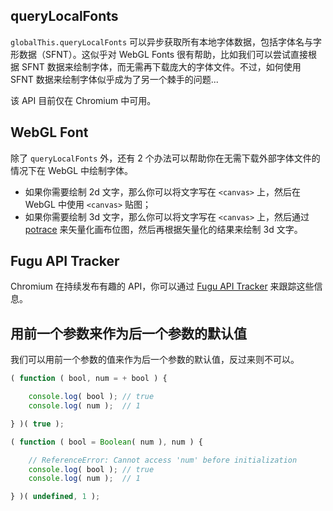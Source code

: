 ## queryLocalFonts

`globalThis.queryLocalFonts` 可以异步获取所有本地字体数据，包括字体名与字形数据（SFNT）。这似乎对 WebGL Fonts 很有帮助，比如我们可以尝试直接根据 SFNT 数据来绘制字体，而无需再下载庞大的字体文件。不过，如何使用 SFNT 数据来绘制字体似乎成为了另一个棘手的问题...

该 API 目前仅在 Chromium 中可用。

## WebGL Font

除了 `queryLocalFonts` 外，还有 2 个办法可以帮助你在无需下载外部字体文件的情况下在 WebGL 中绘制字体。

- 如果你需要绘制 2d 文字，那么你可以将文字写在 `<canvas>` 上，然后在 WebGL 中使用 `<canvas>` 贴图；
- 如果你需要绘制 3d 文字，那么你可以将文字写在 `<canvas>` 上，然后通过 [potrace](https://potrace.sourceforge.net/) 来矢量化画布位图，然后再根据矢量化的结果来绘制 3d 文字。

## Fugu API Tracker

Chromium 在持续发布有趣的 API，你可以通过 [Fugu API Tracker](https://fugu-tracker.web.app/) 来跟踪这些信息。

## 用前一个参数来作为后一个参数的默认值

我们可以用前一个参数的值来作为后一个参数的默认值，反过来则不可以。

```js
( function ( bool, num = + bool ) {

    console.log( bool ); // true
    console.log( num );  // 1

} )( true );

( function ( bool = Boolean( num ), num ) {

    // ReferenceError: Cannot access 'num' before initialization
    console.log( bool ); // true
    console.log( num );  // 1

} )( undefined, 1 );
```


